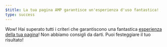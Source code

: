 ```yaml
---
$title: La tua pagina AMP garantisce un'esperienza d'uso fantastica!
type: success
---
```


Wow! Hai superato tutti i criteri che garantiscono una fantastica [esperienza della tua pagina](https://developers.google.com/search/docs/guides/page-experience?hl=it)! Non abbiamo consigli da darti. Puoi festeggiare il tuo risultato!
